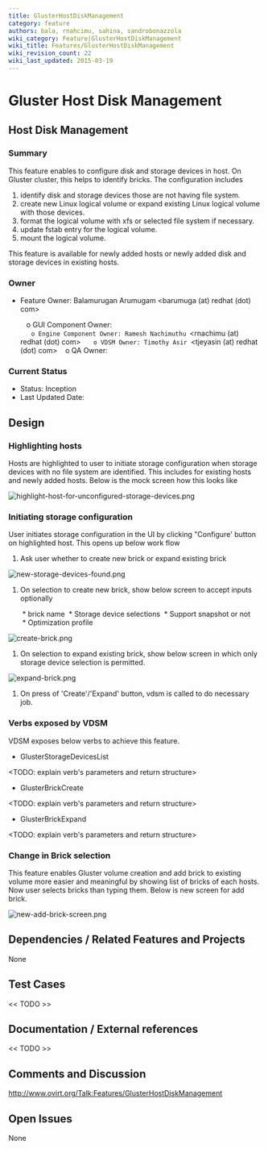 ```yaml
---
title: GlusterHostDiskManagement
category: feature
authors: bala, rnahcimu, sahina, sandrobonazzola
wiki_category: Feature|GlusterHostDiskManagement
wiki_title: Features/GlusterHostDiskManagement
wiki_revision_count: 22
wiki_last_updated: 2015-03-19
---
```


# Gluster Host Disk Management

## Host Disk Management

### Summary

This feature enables to configure disk and storage devices in host. On Gluster cluster, this helps to identify bricks. The configuration includes

1.  identify disk and storage devices those are not having file system.
2.  create new Linux logical volume or expand existing Linux logical volume with those devices.
3.  format the logical volume with xfs or selected file system if necessary.
4.  update fstab entry for the logical volume.
5.  mount the logical volume.

This feature is available for newly added hosts or newly added disk and storage devices in existing hosts.

### Owner

*   Feature Owner: Balamurugan Arumugam <barumuga (at) redhat (dot) com>

         o GUI Component Owner:
`   o Engine Component Owner: Ramesh Nachimuthu `<rnachimu (at) redhat (dot) com>
`   o VDSM Owner: Timothy Asir `<tjeyasin (at) redhat (dot) com>
         o QA Owner:

### Current Status

*   Status: Inception
*   Last Updated Date:

## Design

### Highlighting hosts

Hosts are highlighted to user to initiate storage configuration when storage devices with no file system are identified. This includes for existing hosts and newly added hosts. Below is the mock screen how this looks like

![](highlight-host-for-unconfigured-storage-devices.png "highlight-host-for-unconfigured-storage-devices.png")

### Initiating storage configuration

User initiates storage configuration in the UI by clicking "Configure' button on highlighted host. This opens up below work flow

1.  Ask user whether to create new brick or expand existing brick

![](new-storage-devices-found.png "new-storage-devices-found.png")

1.  On selection to create new brick, show below screen to accept inputs optionally

       * brick name
       * Storage device selections
       * Support snapshot or not
       * Optimization profile

![](create-brick.png "create-brick.png")

1.  On selection to expand existing brick, show below screen in which only storage device selection is permitted.

![](expand-brick.png "expand-brick.png")

1.  On press of 'Create'/'Expand' button, vdsm is called to do necessary job.

### Verbs exposed by VDSM

VDSM exposes below verbs to achieve this feature.

*   GlusterStorageDevicesList

<TODO: explain verb's parameters and return structure>

*   GlusterBrickCreate

<TODO: explain verb's parameters and return structure>

*   GlusterBrickExpand

<TODO: explain verb's parameters and return structure>

### Change in Brick selection

This feature enables Gluster volume creation and add brick to existing volume more easier and meaningful by showing list of bricks of each hosts. Now user selects bricks than typing them. Below is new screen for add brick.

![](new-add-brick-screen.png "new-add-brick-screen.png")

## Dependencies / Related Features and Projects

None

## Test Cases

<< TODO >>

## Documentation / External references

<< TODO >>

## Comments and Discussion

<http://www.ovirt.org/Talk:Features/GlusterHostDiskManagement>

## Open Issues

None
